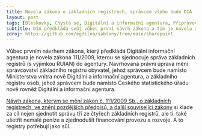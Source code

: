 ```yaml
---
title: Novela zákona o základních registrech, správcem všeho bude DIA
layout: post
tags: [Bleskovky, Chystá se, Digitální a informační agentura, Připravovaná legislativa, Ministerstvo vnitra, ISVS, Český statistický úřad, Základní registry, Zajímavosti, Čeká nás]
subtitle: DIA předkládá svůj vůbec první návrh zákona a tím je novela základních registrů díky níž se sjednotí správa celého stacku základních registrů právě pod agenturu.
zdroj: https://github.com/egdilna/sablony/tree/main/sharepoint
---
```



Vůbec prvním návrhem zákona, který předkládá Digitální informační agentura je novela zákona 111/2009, kterou se sjednocuje správa  základních registrů (s výjimkou RUIAN)  do agentury. 
Navrhovaná právní úprava mění správcovství základního registru obyvatel, jehož správcem bude namísto Ministerstva vnitra nově Digitální a informační agentura, a základního registru osob, jehož správcem bude namísto Českého statistického úřadu nově rovněž Digitální a informační agentura.




[Návrh zákona, kterým se mění zákon č. 111/2009 Sb., o základních registrech, ve znění pozdějších předpisů, a další související zákony](https://www.odok.cz/portal/veklep/material/ALBSCU5BXBA0/) si klade za cíl nejen sjednotit správu tří ze čtyřech základních registrů, ale  tí. také ušetřit nemalé peníze a zjednodušit financování provozu a rozvoje. A to registry potřebují jako sůl.
